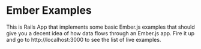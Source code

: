 Ember Examples
==============

This is Rails App that implements some basic Ember.js examples that should give you a decent idea of how data flows through an Ember.js app. Fire it up and go to http://localhost:3000 to see the list of live examples.
